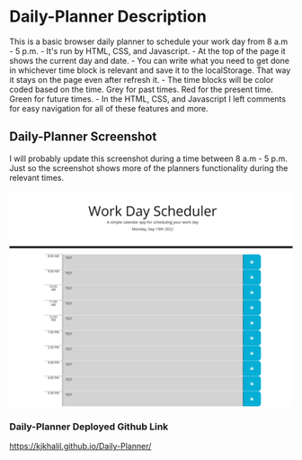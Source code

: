 # Daily-Planner Description

This is a basic browser daily planner to schedule your work day from 8 a.m - 5 p.m.
    - It's run by HTML, CSS, and Javascript.
    - At the top of the page it shows the current day and date.
    - You can write what you need to get done in whichever time block is relevant and save it to the localStorage. That way it stays on the page even after refresh it. 
    - The time blocks will be color coded based on the time.
        Grey for past times.
        Red for the present time.
        Green for future times.
    - In the HTML, CSS, and Javascript I left comments for easy navigation for all of these features and more.

## Daily-Planner Screenshot

I will probably update this screenshot during a time between 8 a.m - 5 p.m. Just so the screenshot shows more of the planners functionality during the relevant times.

![Screenshot of Daily-Planner](./assets/images/Daily-Planner.png)

### Daily-Planner Deployed Github Link

https://kjkhalil.github.io/Daily-Planner/